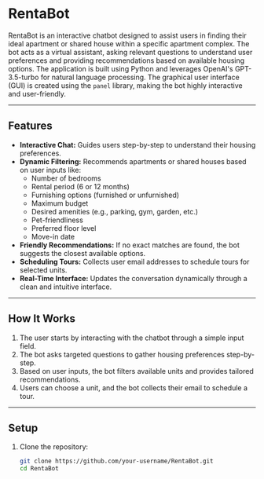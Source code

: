 # RentaBot

RentaBot is an interactive chatbot designed to assist users in finding their ideal apartment or shared house within a specific apartment complex. The bot acts as a virtual assistant, asking relevant questions to understand user preferences and providing recommendations based on available housing options. The application is built using Python and leverages OpenAI's GPT-3.5-turbo for natural language processing. The graphical user interface (GUI) is created using the `panel` library, making the bot highly interactive and user-friendly.

---

## Features

- **Interactive Chat:** Guides users step-by-step to understand their housing preferences.
- **Dynamic Filtering:** Recommends apartments or shared houses based on user inputs like:
  - Number of bedrooms
  - Rental period (6 or 12 months)
  - Furnishing options (furnished or unfurnished)
  - Maximum budget
  - Desired amenities (e.g., parking, gym, garden, etc.)
  - Pet-friendliness
  - Preferred floor level
  - Move-in date
- **Friendly Recommendations:** If no exact matches are found, the bot suggests the closest available options.
- **Scheduling Tours:** Collects user email addresses to schedule tours for selected units.
- **Real-Time Interface:** Updates the conversation dynamically through a clean and intuitive interface.

---

## How It Works

1. The user starts by interacting with the chatbot through a simple input field.
2. The bot asks targeted questions to gather housing preferences step-by-step.
3. Based on user inputs, the bot filters available units and provides tailored recommendations.
4. Users can choose a unit, and the bot collects their email to schedule a tour.

---

## Setup

1. Clone the repository:
   ```bash
   git clone https://github.com/your-username/RentaBot.git
   cd RentaBot
